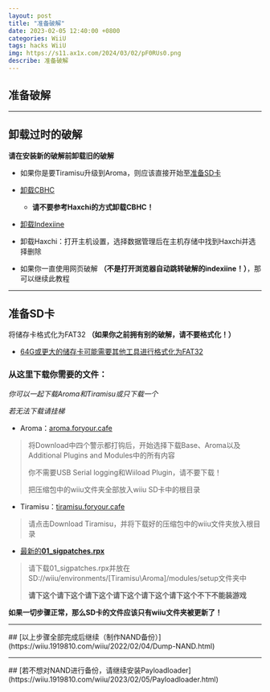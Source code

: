 ```yaml
---
layout: post
title: "准备破解"
date: 2023-02-05 12:40:00 +0800
categories: WiiU
tags: hacks WiiU
img: https://s11.ax1x.com/2024/03/02/pF0RUs0.png
describe: 准备破解
---
```


## 准备破解

<hr />

## 卸载过时的破解

**请在安装新的破解前卸载旧的破解**

- 如果你是要Tiramisu升级到Aroma，则应该直接开始至[准备SD卡](https://wiiu.1919810.com/wiiu/2023/02/05/prepare.html#%E5%87%86%E5%A4%87sd%E5%8D%A1)

- [卸载CBHC](https://wiiu.1919810.com/wiiu/2023/02/01/uninstall-CBHC.html)

  - **请不要参考Haxchi的方式卸载CBHC！**

- [卸载Indexiine](https://wiiu.1919810.com/wiiu/2023/02/01/uninstall-indexiine.html)

- 卸载Haxchi：打开主机设置，选择数据管理后在主机存储中找到Haxchi并选择删除

- 如果你一直使用网页破解 **（不是打开浏览器自动跳转破解的indexiine！）**，那可以继续此教程

<hr />

## 准备SD卡

将储存卡格式化为FAT32 **（如果你之前拥有别的破解，请不要格式化！）**

- [64G或更大的储存卡可能需要其他工具进行格式化为FAT32](https://github.com/inconsistent-dg/guiformat/releases/tag/v1.0.1.0)

### 从这里下载你需要的文件：

*你可以一起下载Aroma和Tiramisu或只下载一个*

*若无法下载请挂梯*

- Aroma：[aroma.foryour.cafe](https://aroma.foryour.cafe/)

>将Download中四个警示都打钩后，开始选择下载Base、Aroma以及Additional Plugins and Modules中的所有内容
>
>你不需要USB Serial logging和Wiiload  Plugin，请不要下载！
>
>把压缩包中的wiiu文件夹全部放入wiiu SD卡中的根目录

- Tiramisu：[tiramisu.foryour.cafe](https://tiramisu.foryour.cafe/)

>请点击Download Tiramisu，并将下载好的压缩包中的wiiu文件夹放入根目录

- [最新的**01_sigpatches.rpx**](https://github.com/marco-calautti/SigpatchesModuleWiiU/releases/tag/1.2)

>请下载01_sigpatches.rpx并放在SD://wiiu/environments/[Tiramisu\Aroma]/modules/setup文件夹中
>
>**请下这个请下这个请下这个请下这个请下这个请下这个不下不能装游戏**

**如果一切步骤正常，那么SD卡的文件应该只有wiiu文件夹被更新了！**
<hr />
## [以上步骤全部完成后继续（制作NAND备份）](https://wiiu.1919810.com/wiiu/2022/02/04/Dump-NAND.html)
<hr />
## [若不想对NAND进行备份，请继续安装Payloadloader](https://wiiu.1919810.com/wiiu/2023/02/05/Payloadloader.html)


